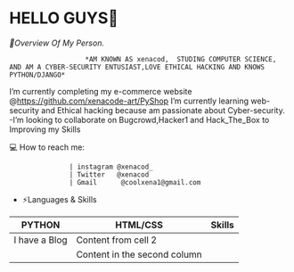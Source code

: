 # HELLO GUYS👋

*🎤Overview Of My Person.*
                       
                       
                       *AM KNOWN AS xenacod,  STUDING COMPUTER SCIENCE, AND AM A CYBER-SECURITY ENTUSIAST,LOVE ETHICAL HACKING AND KNOWS PYTHON/DJANGO*

 I’m currently completing my e-commerce website @https://github.com/xenacode-art/PyShop
I’m currently learning  web-security and Ethical hacking because am passionate about Cyber-security.
-I’m looking to collaborate on Bugcrowd,Hacker1 and Hack_The_Box to Improving my Skills  


💻 How to reach me:

                   | instagram @xenacod_
                   | Twitter   @xenacod
                   | Gmail      @coolxena1@gmail.com



- ⚡Languages & Skills

PYTHON       |     HTML/CSS   |   Skills
------------ | -------------  |----------------
 I have a Blog  | Content from cell 2           |
                | Content in the second column  |
